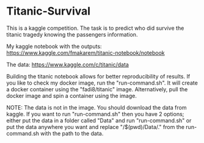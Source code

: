 # Titanic-Survival
This is a kaggle competition. The task is to predict who did survive the titanic tragedy knowing the passengers information.

My kaggle notebook with the outputs:
https://www.kaggle.com/fmakarem/titanic-notebook/notebook

The data:
https://www.kaggle.com/c/titanic/data

Building the titanic notebook allows for better reproducibility of results. If you like to check my docker image, run the "run-command.sh". It will create a docker container using the "fadi8/titanic" image. Alternatively, pull the docker image and spin a container using the image.<br/>

NOTE: The data is not in the image. You should download the data from kaggle. If you want to run "run-command.sh" then you have 2 options; either put the data in a folder called "Data" and run "run-command.sh" or put the data anywhere you want and replace "/$(pwd)/Data/." from the run-command.sh with the path to the data.
